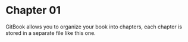 # Chapter 01

GitBook allows you to organize your book into chapters, each chapter is stored in a separate file like this one.
